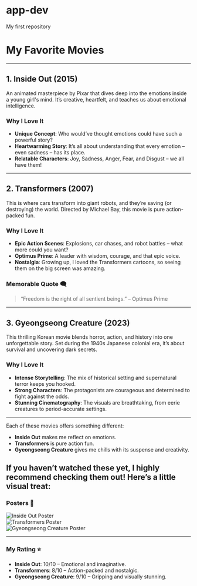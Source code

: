 # app-dev
My first repository
# My Favorite Movies    
---
## 1. Inside Out (2015)   
An animated masterpiece by Pixar that dives deep into the emotions inside a young girl's mind. It’s creative, heartfelt, and teaches us about emotional intelligence.  
### Why I Love It   
- **Unique Concept**: Who would’ve thought emotions could have such a powerful story?  
- **Heartwarming Story**: It’s all about understanding that every emotion – even sadness – has its place.  
- **Relatable Characters**: Joy, Sadness, Anger, Fear, and Disgust – we all have them!  
---
## 2. Transformers (2007) 
This is where cars transform into giant robots, and they’re saving (or destroying) the world. Directed by Michael Bay, this movie is pure action-packed fun.  
### Why I Love It   
- **Epic Action Scenes**: Explosions, car chases, and robot battles – what more could you want?  
- **Optimus Prime**: A leader with wisdom, courage, and that epic voice.  
- **Nostalgia**: Growing up, I loved the Transformers cartoons, so seeing them on the big screen was amazing.  

### Memorable Quote 🗨️  
> “Freedom is the right of all sentient beings.” – Optimus Prime  
---

## 3. Gyeongseong Creature (2023)  
This thrilling Korean movie blends horror, action, and history into one unforgettable story. Set during the 1940s Japanese colonial era, it’s about survival and uncovering dark secrets.  

### Why I Love It  
- **Intense Storytelling**: The mix of historical setting and supernatural terror keeps you hooked.  
- **Strong Characters**: The protagonists are courageous and determined to fight against the odds.  
- **Stunning Cinematography**: The visuals are breathtaking, from eerie creatures to period-accurate settings.  
--- 

Each of these movies offers something different:  
- **Inside Out** makes me reflect on emotions.  
- **Transformers** is pure action fun.  
- **Gyeongseong Creature** gives me chills with its suspense and creativity.  

If you haven’t watched these yet, I highly recommend checking them out! Here’s a little visual treat:  
---
### Posters 🎨  
![Inside Out Poster](https://upload.wikimedia.org/wikipedia/en/0/0a/Inside_Out_%282015_film%29_poster.jpg)  
![Transformers Poster](https://upload.wikimedia.org/wikipedia/en/6/66/Transformers07.jpg)  
![Gyeongseong Creature Poster](https://via.placeholder.com/150x200?text=Gyeongseong+Creature+Poster)

---
### My Rating ⭐  
- **Inside Out**: 10/10 – Emotional and imaginative.  
- **Transformers**: 8/10 – Action-packed and nostalgic.  
- **Gyeongseong Creature**: 9/10 – Gripping and visually stunning.  

